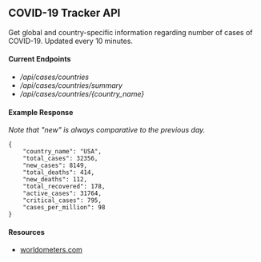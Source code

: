 ## COVID-19 Tracker API
Get global and country-specific information regarding number of cases of COVID-19. Updated every 10 minutes.

#### Current Endpoints 
- _/api/cases/countries_
- _/api/cases/countries/summary_
- _/api/cases/countries/{country_name}_
  
#### Example Response
*Note that "new" is always comparative to the previous day.*
```
{
    "country_name": "USA",
    "total_cases": 32356,
    "new_cases": 8149,
    "total_deaths": 414,
    "new_deaths": 112,
    "total_recovered": 178,
    "active_cases": 31764,
    "critical_cases": 795,
    "cases_per_million": 98
}
```

#### Resources
- [worldometers.com](https://www.worldometers.info/coronavirus/)